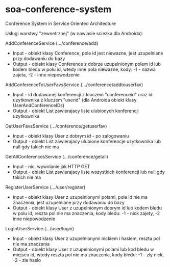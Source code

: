 soa-conference-system
=====================

Conference System in Service Oriented Architecture

Usługi warstwy "zewnetrznej" (w nawiasie sciezka dla Androida):

AddConferenceService (.../conference/add)

- Input - obiekt klasy Conference, pole id jest niewazne, jest uzupelniane przy dodawaniu do bazy
- Output - obiekt klasy Conference z dobrze uzupelnionym polem id lub kodem bledu w polu id, wtedy inne pola niewazne, kody: -1 - nazwa zajeta, -2 - inne niepowodzenie

AddConferenceToUserFavsService (.../conference/addtouserfav)

- Input - id dodawanej konferencji z kluczem "conferenceid" oraz id uzytkownika z kluczem "userid" (dla Androida obiekt klasy UserAndConferenceIDs)
- Output - obiekt List<Conference> zawierajacy liste ulubionych konferencji uzytkownika

GetUserFavsService (.../conference/getuserfav)

- Input - obiekt klasy User z dobrym id - po zalogowaniu
- Output - obiekt List<Conferences> zawierajacy ulubione konferencje uzytkownika lub null gdy takich nie ma

GetAllConferencesService (.../conference/getall)

- Input - nic, wywolanie jak HTTP GET
- Output - obiekt List<Conferences> zawierajacy liste wszystkich konferencji lub null gdy takich nie ma

RegisterUserService (.../user/register)

- Input - obiekt klasy User z uzupelnionymi polami, pole id nie ma znaczenia, jest uzupelniane przy dodawaniu do bazy
- Output - obiekt klasy User z uzupelnionym dobrym id lub kodem bledu w polu id, reszta pol nie ma znaczenia, kody bledu: -1 - nick zajety, -2 inne niepowodzenie

LogInUserService (.../user/login)

- Input - obiekt klasy User z uzupelnionymi nickiem i haslem, reszta pol nie ma znaczenia
- Output - obiekt klasy User z uzupelnionymi polami lub kod bledu w miejscu id, wtedy reszta pol nie ma znaczenia, kody bledu: -1 - zly nick, -2 - zle haslo

